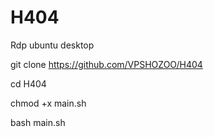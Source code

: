 # H404
Rdp ubuntu desktop 

git clone https://github.com/VPSHOZOO/H404

cd H404

chmod +x main.sh

bash main.sh
